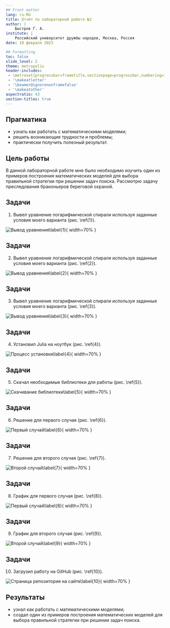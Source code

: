 ```yaml
---
## Front matter
lang: ru-RU
title: Отчёт по лабораторной работе №2
author: |
	Быстров Г. А.
institute: |
	Российский университет дружбы народов, Москва, Россия
date: 18 февраля 2023

## Formatting
toc: false
slide_level: 2
theme: metropolis
header-includes: 
 - \metroset{progressbar=frametitle,sectionpage=progressbar,numbering=fraction}
 - '\makeatletter'
 - '\beamer@ignorenonframefalse'
 - '\makeatother'
aspectratio: 43
section-titles: true
---
```


## Прагматика

- узнать как работать с математическими моделями;
- решить возникающие трудности и проблемы;
- практически получить полезный результат.

## Цель работы

В данной лабораторной работе мне было необходимо изучить один из примеров построения математических моделей для выбора правильной стратегии при решении задач поиска. Рассмотрю задачу преследования браконьеров береговой охраной.

## Задачи

1. Вывел уравнение логарифмической спирали используя заданные условия моего варианта (рис. \ref{1}).

![Вывод уравнения\label{1}](image/1.png){ width=70% }

## Задачи

2. Вывел уравнение логарифмической спирали используя заданные условия моего варианта (рис. \ref{2}).

![Вывод уравнения\label{2}](image/2.png){ width=70% }

## Задачи

3. Вывел уравнение логарифмической спирали используя заданные условия моего варианта (рис. \ref{3}).

![Вывод уравнения\label{3}](image/3.png){ width=70% }

## Задачи

4. Установил Julia на ноутбук (рис. \ref{4}).

![Процесс установки\label{4}](image/4.png){ width=70% }

## Задачи

5. Скачал необходимые библиотеки для работы (рис. \ref{5}).

![Скачивание библиотеки\label{5}](image/5.png){ width=70% }

## Задачи

6. Решение для первого случая (рис. \ref{6}).

![Первый случай\label{6}](image/6.png){ width=70% }

## Задачи

7. Решение для второго случая (рис. \ref{7}).

![Второй случай\label{7}](image/7.png){ width=70% }

## Задачи

8. График для первого случая (рис. \ref{8}).

![Первый случай\label{8}](image/8.png){ width=70% }

## Задачи

9. График для второго случая (рис. \ref{9}).

![Второй случай\label{9}](image/9.png){ width=70% }

## Задачи

10. Загрузил работу на GitHub (рис. \ref{10}).

![Страница репозитория на сайте\label{10}](image/10.png){ width=70% }

## Результаты

- узнал как работать с математическими моделями;
- создал один из примеров построения математических моделей для выбора правильной стратегии при решении задач поиска.